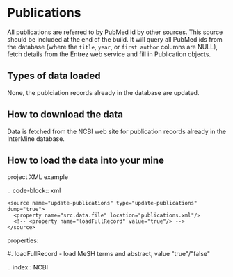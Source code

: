 Publications
================================

All publications are referred to by PubMed id by other sources.  This source should be included at the end of the build.  It will query all PubMed ids from the database (where the `title`, `year`, or `first author` columns are NULL), fetch details from the Entrez web service and fill in Publication objects.

Types of data loaded
--------------------

None, the publciation records already in the database are updated. 

How to download the data 
---------------------------

Data is fetched from the NCBI web site for publication records already in the InterMine database.

How to load the data into your mine
--------------------------------------

project XML example

.. code-block:: xml

    <source name="update-publications" type="update-publications" dump="true">
      <property name="src.data.file" location="publications.xml"/>
      <!-- <property name="loadFullRecord" value="true"/> -->
    </source>

properties:

#. loadFullRecord - load MeSH terms and abstract, value "true"/"false"    

.. index:: NCBI
